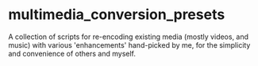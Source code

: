 # multimedia_conversion_presets
A collection of scripts for re-encoding existing media (mostly videos, and music) with various 'enhancements' hand-picked by me, for the simplicity and convenience of others and myself.
